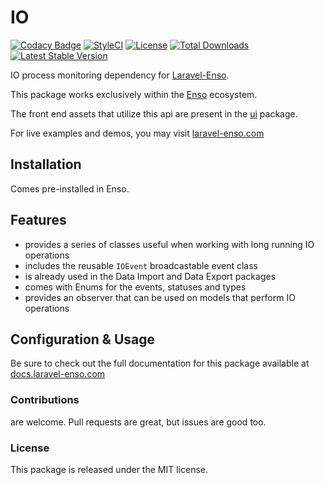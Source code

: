 # IO

[![Codacy Badge](https://api.codacy.com/project/badge/Grade/ff415bb65927479a80d173622d3c11ed)](https://www.codacy.com/app/laravel-enso/io?utm_source=github.com&amp;utm_medium=referral&amp;utm_content=laravel-enso/io&amp;utm_campaign=Badge_Grade)
[![StyleCI](https://github.styleci.io/repos/134861936/shield?branch=master)](https://github.styleci.io/repos/134861936)
[![License](https://poser.pugx.org/laravel-enso/io/license)](https://packagist.org/packages/laravel-enso/io)
[![Total Downloads](https://poser.pugx.org/laravel-enso/io/downloads)](https://packagist.org/packages/laravel-enso/io)
[![Latest Stable Version](https://poser.pugx.org/laravel-enso/io/version)](https://packagist.org/packages/laravel-enso/io)

IO process monitoring dependency for [Laravel-Enso](https://laravel-enso.com).

This package works exclusively within the [Enso](https://github.com/laravel-enso/Enso) ecosystem.

The front end assets that utilize this api are present in the [ui](https://github.com/enso-ui/ui) package.

For live examples and demos, you may visit [laravel-enso.com](https://www.laravel-enso.com)

## Installation

Comes pre-installed in Enso.

## Features

- provides a series of classes useful when working with long running IO operations
- includes the reusable `IOEvent` broadcastable event class
- is already used in the Data Import and Data Export packages
- comes with Enums for the events, statuses and types
- provides an observer that can be used on models that perform IO operations

## Configuration & Usage

Be sure to check out the full documentation for this package available at [docs.laravel-enso.com](https://docs.laravel-enso.com/backend/io.html)

### Contributions

are welcome. Pull requests are great, but issues are good too.

### License

This package is released under the MIT license.
